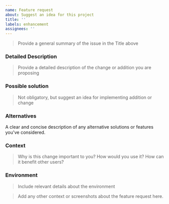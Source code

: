 ```yaml
---
name: Feature request
about: Suggest an idea for this project
title: ''
labels: enhancement
assignees: ''
---
```


> Provide a general summary of the issue in the Title above

### Detailed Description
> Provide a detailed description of the change or addition you are proposing

### Possible solution
> Not obligatory, but suggest an idea for implementing addition or change 

### Alternatives
A clear and concise description of any alternative solutions or features you've considered.

### Context
> Why is this change important to you? How would you use it? 
> How can it benefit other users?

### Environment
> Include relevant details about the environment

> Add any other context or screenshots about the feature request here.

